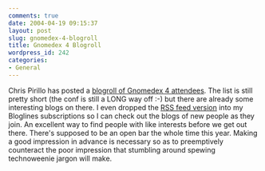 ```yaml
---
comments: true
date: 2004-04-19 09:15:37
layout: post
slug: gnomedex-4-blogroll
title: Gnomedex 4 Blogroll
wordpress_id: 242
categories:
- General
---
```


Chris Pirillo has posted a [blogroll of Gnomedex 4 attendees](http://gnomedex.com/updates/2004-04.php#009917). The list is still pretty short (the conf is still a LONG way off :-) but there are already some interesting blogs on there. I even dropped the [RSS feed version](http://rpc.blogrolling.com/rss.php?r=01a2b5cd7c11e1a5f86e415f7258b15c) into my Bloglines subscriptions so I can check out the blogs of new people as they join. An excellent way to find people with like interests before we get out there. There's supposed to be an open bar the whole time this year. Making a good impression in advance is necessary so as to preemptively counteract the poor impression that stumbling around spewing technoweenie jargon will make.
